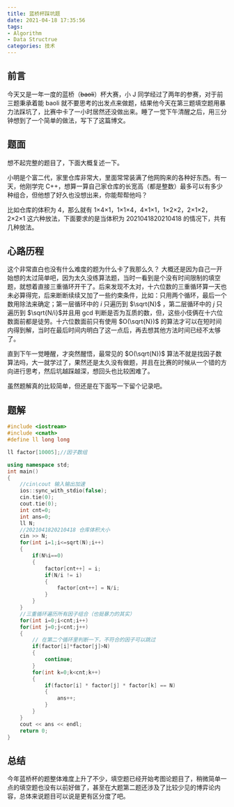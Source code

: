 ```yaml
---
title: 蓝桥杯踩坑题
date: 2021-04-18 17:35:56
tags:
- Algorithm
- Data Structrue
categories: 技术
---
```


## 前言

今天又是一年一度的蓝桥（~~baoli~~）杯大赛，小 J 同学经过了两年的参赛，对于前三题秉承着能 baoli 就不要思考的出发点来做题，结果他今天在第三题填空题用暴力法踩坑了，比赛中卡了一小时居然还没做出来。睡了一觉下午清醒之后，用三分钟想到了一个简单的做法，写下了这篇博文。

## 题面

想不起完整的题目了，下面大概复述一下。

小明是个富二代，家里仓库非常大，里面常常装满了他网购来的各种好东西。有一天，他刚学完 C++，想算一算自己家仓库的长宽高（都是整数）最多可以有多少种组合，但他想了好久也没想出来，你能帮帮他吗？

比如仓库的体积为 4，那么就有 1×4×1，1×1×4，4×1×1，1×2×2，2×1×2，2×2×1 这六种放法，下面要求的是当体积为 2021041820210418 的情况下，共有几种放法。

## 心路历程

这个非常直白也没有什么难度的题为什么卡了我那么久？ 大概还是因为自己一开始想的太过简单吧，因为太久没练算法题，当时一看到是个没有时间限制的填空题，就想着直接三重循环开干了。后来发现不太对，十六位数的三重循环算一天也未必算得完，后来断断续续又加了一些约束条件，比如：只用两个循环，最后一个数用除法来确定；第一层循环中的 $i$ 只遍历到 $\sqrt{N}$  ，第二层循环中的 $j$ 只遍历到 $\sqrt{N/i}$并且用 gcd 判断是否为互质的数，但，这些小伎俩在十六位数面前都是徒劳。十六位数面前只有使用 $O(\sqrt{N})$ 的算法才可以在短时间内得到解，当时在最后时间内明白了这一点后，再去想其他方法时间已经不太够了。

直到下午一觉睡醒，才突然醒悟，最常见的 $O(\sqrt{N})$  算法不就是找因子数算法吗，大一就学过了，果然还是太久没有做题，并且在比赛的时候从一个错的方向进行思考，然后坑越踩越深，想回头也比较困难了。

虽然题解真的比较简单，但还是在下面写一下留个记录吧。

## 题解

```c++
#include <iostream>
#include <cmath>
#define ll long long

ll factor[10005];//因子数组 

using namespace std;
int main()
{
	//cin\cout 输入输出加速 
	ios::sync_with_stdio(false);
	cin.tie(0);
	cout.tie(0);
	int cnt=0;
	int ans=0;
	ll N;
	//2021041820210418 仓库体积大小 
	cin >> N;
	for(int i=1;i<=sqrt(N);i++)
	{
		if(N%i==0)
		{
			factor[cnt++] = i;
			if(N/i != i)
			{
				factor[cnt++] = N/i;
			}	
		}
	}
	//三重循环遍历所有因子组合（也挺暴力的其实） 
	for(int i=0;i<cnt;i++)
	for(int j=0;j<cnt;j++)
	{
		// 在第二个循环里判断一下，不符合的因子可以跳过 
		if(factor[i]*factor[j]>N)
		{
			continue;
		}
		for(int k=0;k<cnt;k++)
		{	
			if(factor[i] * factor[j] * factor[k] == N)
			{
				ans++;
			}
		}	
	}
	cout << ans << endl;
	return 0;
} 
```

## 总结

今年蓝桥杯的题整体难度上升了不少，填空题已经开始考图论题目了，稍微简单一点的填空题也没有以前好做了，甚至在大题第二题还涉及了比较少见的博弈论内容，总体来说题目可以说是更有区分度了吧。